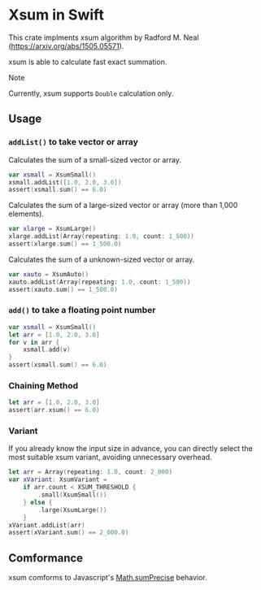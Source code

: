 # Xsum in Swift

This crate implments xsum algorithm by Radford M. Neal (https://arxiv.org/abs/1505.05571).

xsum is able to calculate fast exact summation.

> [!NOTE]
> Currently, xsum supports `Double` calculation only.

## Usage

### `addList()` to take vector or array

Calculates the sum of a small-sized vector or array.

```swift
var xsmall = XsumSmall()
xsmall.addList([1.0, 2.0, 3.0])
assert(xsmall.sum() == 6.0)
```

Calculates the sum of a large-sized vector or array (more than 1,000 elements).

```swift
var xlarge = XsumLarge()
xlarge.addList(Array(repeating: 1.0, count: 1_500))
assert(xlarge.sum() == 1_500.0)
```

Calculates the sum of a unknown-sized vector or array.

```swift
var xauto = XsumAuto()
xauto.addList(Array(repeating: 1.0, count: 1_500))
assert(xauto.sum() == 1_500.0)
```

### `add()` to take a floating point number

```swift
var xsmall = XsumSmall()
let arr = [1.0, 2.0, 3.0]
for v in arr {
    xsmall.add(v)
}
assert(xsmall.sum() == 6.0)
```

### Chaining Method

```swift
let arr = [1.0, 2.0, 3.0]
assert(arr.xsum() == 6.0)
```

### Variant

If you already know the input size in advance, you can directly select the
most suitable xsum variant, avoiding unnecessary overhead.

```swift
let arr = Array(repeating: 1.0, count: 2_000)
var xVariant: XsumVariant =
    if arr.count < XSUM_THRESHOLD {
        .small(XsumSmall())
    } else {
        .large(XsumLarge())
    }
xVariant.addList(arr)
assert(xVariant.sum() == 2_000.0)
```

## Comformance

xsum comforms to Javascript's [Math.sumPrecise](https://developer.mozilla.org/en-US/docs/Web/JavaScript/Reference/Global_Objects/Math/sumPrecise) behavior.
